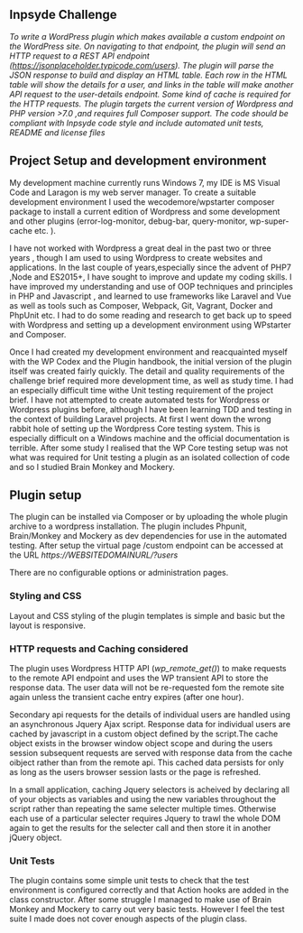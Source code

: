## Inpsyde Challenge
_To write a WordPress plugin which makes available a custom endpoint on the WordPress site.
On navigating to that endpoint, the plugin will send an HTTP request to a REST API endpoint
 (https://jsonplaceholder.typicode.com/users).
 The plugin will parse the JSON response to build and display an HTML table.
Each row in the HTML table will show the details for a user, and links in the table will make another API request to the user-details endpoint.
Some kind of cache is required for the HTTP requests.
The plugin targets the current version of Wordpress and PHP version >7.0 ,and requires full Composer support.
The code should be compliant with Inpsyde code style and include automated unit tests, README and  license files_

 
## Project Setup and development environment ##

My development machine currently runs Windows 7, my IDE is MS Visual Code and Laragon is my web server manager.
To create a suitable development environment I used the wecodemore/wpstarter composer package to install a current edition of Wordpress and some development and other plugins (error-log-monitor, debug-bar, query-monitor, wp-super-cache etc. ).

I have not worked with Wordpress a great deal in the past two or three years , though I am used to using Wordpress to create websites and applications. In the last couple of years,especially since the advent of PHP7 ,Node and ES2015+,  I have sought to improve and update my coding skills. I have improved my understanding and use of OOP techniques and principles in PHP and Javascript , and learned to use frameworks like Laravel and Vue as well as tools such as Composer, Webpack, Git, Vagrant, Docker and PhpUnit etc.
I had to do some reading and research to get back up to speed with Wordpress and setting up a development environment using WPstarter and Composer.

Once I had created my development environment and reacquainted myself with the WP Codex and the Plugin handbook, the initial version of the plugin itself was created fairly quickly. The detail and quality requirements of the challenge brief required more development time, as well as study time.
I had an especially difficult time withe Unit testing requirement of the project brief. I have not attempted to create automated tests for Wordpress or Wordpress plugins before, although I have been learning TDD and testing in the context of building Laravel projects.
At first I went down the wrong rabbit hole of setting up the Wordpress Core testing system. This is especially difficult on a Windows machine and the official documentation is terrible. After some study I realised that the WP Core testing setup was not what was required for Unit testing a plugin as an isolated collection of code and so I studied Brain Monkey and Mockery.

## Plugin setup ##  
The plugin can be installed via Composer or by uploading the whole plugin archive to a wordpress installation.
The plugin includes Phpunit, Brain/Monkey and Mockery as dev dependencies for use in the automated testing.
After setup the virtual page /custom endpoint can be accessed at the URL
 _https://WEBSITEDOMAINURL/?users_

There are no configurable options or administration pages.

### Styling and CSS ###
Layout and CSS styling of the plugin templates is simple and basic but the layout is responsive.


### HTTP requests and  Caching considered ###
The plugin uses Wordpress HTTP API (*wp_remote_get()*) to make requests to the remote API endpoint and uses the  WP transient API to store the response data. The user data will not be re-requested fom the remote site  again unless the transient cache entry expires (after one hour).

Secondary api requests for the details of individual users are handled using an asynchronous Jquery Ajax script.  Response data for individual users are cached by javascript in a custom object defined by the script.The cache object exists in the browser window object scope and during the users session  subsequent requests are served with response data from the cache oibject rather than from the remote api.
This cached data persists for only as long as the users browser session lasts  or the page is refreshed.
 
In a small application, caching Jquery selectors is acheived by declaring all of your objects as variables and using the new variables throughout the script  rather than repeating the same selecter multiple times. Otherwise each use of a particular selecter requires Jquery to trawl the whole DOM again to get the results for the selecter call and then store it in another jQuery object.
 

### Unit Tests ##

The plugin contains some simple unit tests to check that the test environment is configured correctly and that Action hooks are added in the class constructor. After some struggle I managed to make use of Brain Monkey and Mockery to  carry out very basic tests. However I feel the  test suite I made does not cover enough aspects of the plugin class.